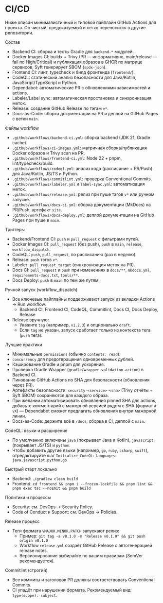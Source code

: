 # CI/CD

Ниже описан минималистичный и типовой пайплайн GitHub Actions для проекта.
Он чистый, предсказуемый и легко переносится в другие репозитории.

Состав
- Backend CI: сборка и тесты Gradle для `backend-*` модулей.
- Docker Images CI: buildx + Trivy (PR — информативно, main/release — fail по High/Critical) и публикация образов в GHCR по матрице сервисов; Syft генерирует SBOM (`spdx-json`).
- Frontend CI: линт, typecheck и билд фронтенда (`frontend/`).
- CodeQL: статический анализ безопасности для Java/Kotlin, JavaScript/TypeScript и Python.
- Dependabot: автоматические PR с обновлениями зависимостей и actions.
- Labeler/Label sync: автоматическая простановка и синхронизация меток.
- Release: создание GitHub Release по тэгам `v*`.
- Docs-as-Code: сборка документации на PR и деплой на GitHub Pages с ветки `main`.

Файлы workflow
- `.github/workflows/backend-ci.yml`: сборка backend (JDK 21, Gradle cache).
- `.github/workflows/ci-images.yml`: матричная сборка/публикация Docker образов и Trivy scan на PR.
- `.github/workflows/frontend-ci.yml`: Node 22 + pnpm, lint/typecheck/build.
- `.github/workflows/codeql.yml`: анализ кода (расписание + PR/Push) для Java/Kotlin, JS/TS и Python.
- `.github/workflows/commitlint.yml`: проверка Conventional Commits.
- `.github/workflows/labeler.yml` и `label-sync.yml`: автоматизация меток.
- `.github/workflows/release.yml`: релиз при пуше тэгов `v*` или ручном запуске.
- `.github/workflows/docs-ci.yml`: сборка документации (MkDocs) на PR/Push, артефакт `site`.
- `.github/workflows/docs-deploy.yml`: деплой документации на GitHub Pages при пуше в `main`.

Триггеры
- Backend/Frontend CI: `push` и `pull_request` с фильтрами путей.
- Docker Images CI: `pull_request` (без push), `push` в `main`, `release`, `workflow_dispatch`.
- CodeQL: `push`, `pull_request`, по расписанию (раз в неделю).
- Release: `push` тэгов `v*`.
- Labeler: `pull_request_target` (синхронизация меток на PR).
- Docs CI: `pull_request` и `push` при изменениях в `docs/**`, `mkdocs.yml`, `requirements-docs.txt`, `tools/**`.
- Docs Deploy: `push` в `main` по тем же путям.

Ручной запуск (workflow_dispatch)
- Все ключевые пайплайны поддерживают запуск из вкладки Actions → Run workflow:
  - Backend CI, Frontend CI, CodeQL, Commitlint, Docs CI, Docs Deploy, Release
- Release вручную:
  - Укажите `tag` (например, `v1.2.3`) и опционально `draft`.
  - Если `tag` не указан, запуск сработает только из контекста тега (`push` тега).

Лучшие практики
- Минимальные `permissions` (обычно `contents: read`).
- `concurrency` для предотвращения одновременных дублей.
- Кэширование Gradle и pnpm для ускорения.
- Проверка Gradle Wrapper (`gradle/wrapper-validation-action`) в Backend CI.
- Пинование GitHub Actions по SHA для безопасности (обновления через PR).
- Артефакты безопасности: `security-<service>-<sha>` (Trivy отчёты + Syft SBOM) сохраняются для каждого образа.
- При желании автоматизировать обновления pinned SHA для actions, добавьте комментарий с мажорной версией рядом с SHA (формат `# vX`) — Dependabot сможет предлагать обновления внутри мажорной линии.
- Docs-as-Code: держите всё в `/docs`, сборка в CI, деплой с `main`.

CodeQL: языки и расширение
- По умолчанию включены `java` (покрывает Java и Kotlin), `javascript` (покрывает JS/TS) и `python`.
- Чтобы добавить другие языки (например, `go`, `ruby`, `csharp`, `swift`), отредактируйте шаг `Initialize CodeQL`:
  `languages: java,javascript,python,go`

Быстрый старт локально
- Backend: `./gradlew clean build`
- Frontend: `cd frontend && pnpm i --frozen-lockfile && pnpm lint && pnpm exec tsc --noEmit && pnpm build`

Политики и процессы
- Security: см. DevOps → Security Policy.
- Code of Conduct и Support: см. DevOps → Policies.

Release процесс
- Теги формата `vMAJOR.MINOR.PATCH` запускают релиз:
  - Пример: `git tag -a v0.1.0 -m "Release v0.1.0" && git push origin v0.1.0`
  - Workflow `release.yml` создаёт GitHub Release с автогенерацией release notes.
  - Версионирование выбирайте по вашим правилам (SemVer рекомендуется).

Commitlint (строгий)
- Все коммиты и заголовок PR должны соответствовать Conventional Commits.
- CI упадёт при нарушении формата. Рекомендуемый вид: `type(scope): subject`.
